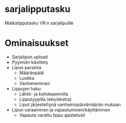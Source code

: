 # sarjalipputasku
Matkalipputasku VR:n sarjalipuille


# Ominaisuukset
 - Sarjalipun upload
  - Pyynnön käsittely
  - Lipun parsinta
    - Määränpäät
    - Luokka
    - Vanheneminen
  - Lippujen haku
    - Lähtö- ja kohdeasemilla
    - Lipputyypilla (eko/ekstra)
    - Liput järjestettynä vanhemispäivämäärän mukaan
  - Lipun varaaminen ja vapautuminen/käyttäminen
    - Vapauta varattu lippu ajastetusti
  
